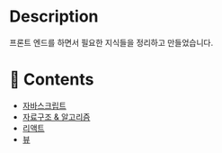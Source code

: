 # Description
프론트 엔드를 하면서 필요한 지식들을 정리하고 만들었습니다.

# 📝 Contents
- [자바스크립트](https://github.com/Seungheon91/front-end-knowledge/tree/main/javascript)
- [자료구조 & 알고리즘](https://github.com/Seungheon91/front-end-knowledge/tree/main/javascript-algorithms)
- [리액트](https://github.com/Seungheon91/front-end-knowledge/tree/main/react)
- [뷰](https://github.com/Seungheon91/front-end-knowledge/tree/main/vue)
